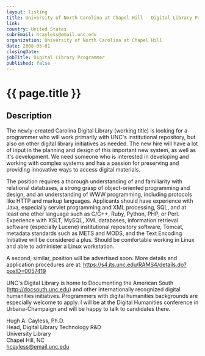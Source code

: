 ```yaml
---
layout: listing
title: University of North Carolina at Chapel Hill - Digital Library Programmer
link:
country: United States
subrEmail: hcayless@email.unc.edu
organization: University of North Carolina at Chapel Hill 
date: 2008-05-01
closingDate: 
jobTitle: Digital Library Programmer
published: false
---
```



# {{ page.title }}

## Description









<p>The newly-created Carolina Digital Library (working title) is looking
for a programmer who will work primarily with UNC's institutional
repository, but also on other digital library initiatives as needed.
The new hire will have a lot of input in the planning and design of
this important new system, as well as it's development.  We need
someone who is interested in developing and working with complex
systems and has a passion for preserving and providing innovative
ways to access digital materials.</p>

<p>The position requires a thorough understanding of and familiarity
with relational databases, a strong grasp of object-oriented
programming and design, and an understanding of WWW programming,
including protocols like HTTP and markup languages. Applicants should
have experience with Java, especially servlet programming and XML
processing, SQL, and at least one other language such as C/C++, Ruby,
Python, PHP, or Perl.  Experience with XSLT, MySQL, XML databases,
information retrieval software (especially Lucene) institutional
repository software, Tomcat, metadata standards such as METS and
MODS, and the Text Encoding Initiative will be considered a plus.
Should be comfortable working in Linux and able to administer a Linux
workstation.</p>

<p>A second, similar, position will be advertised soon.  More details
and application procedures are at: <a href="https://s4.its.unc.edu/RAMS4/details.do?posID=0057419">https://s4.its.unc.edu/RAMS4/details.do?posID=0057419</a>

UNC's Digital Library is home to Documenting the American South
(http://docsouth.unc.edu) and other internationally recognized
digital humanities initiatives.  Programmers with digital humanities
backgrounds are especially welcome to apply.  I will be at the
Digital Humanities conference in Urbana-Champaign and will be happy
to talk to candidates there.</p>

Hugh A. Cayless, Ph.D.<br/>
Head, Digital Library Technology R&D<br/>
University Library<br/>
Chapel Hill, NC<br/>
hcayless@email.unc.edu<br/>


